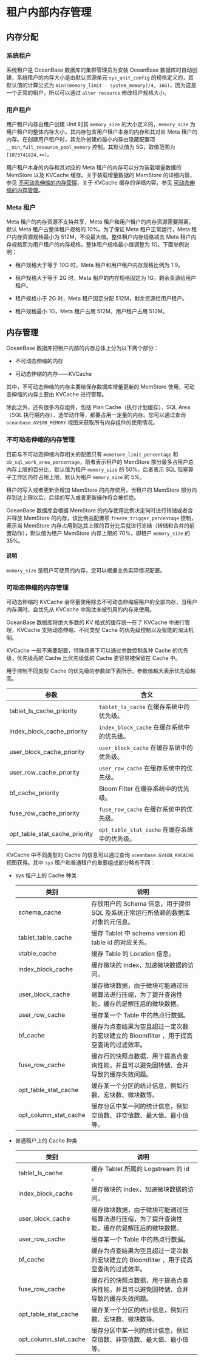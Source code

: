 # 租户内部内存管理

## 内存分配

### 系统租户

系统租户是 OceanBase 数据库的集群管理员为安装 OceanBase 数据库时自动创建，系统租户的内存大小是由默认资源单元 `sys_unit_config` 的规格定义的，其默认值的计算公式为 `min((memory_limit - system_memory)/4, 16G)`，因为这是一个正常的租户，所以可以通过 `alter resource` 修改租户规格大小。

### 用户租户

用户租户内存由租户创建 Unit 时其 `memory_size` 的大小定义的，`memory_size` 为用户租户的整体内存大小，其内存包含用户租户本身的内存和其对应 Meta 租户的内存。在创建用户租户时，其允许创建的最小内存由隐藏配置项 `__min_full_resource_pool_memory` 控制，其默认值为 5G，取值范围为 `[1073741824,+∞)`。

用户租户本身的内存和其对应的 Meta 租户的内存可以分为装载增量数据的 MemStore 以及 KVCache 缓存。关于装载增量数据的 MemStore 的详细内容，参见 [不可动态伸缩的内存管理](#不可动态伸缩的内存管理)，关于 KVCache 缓存的详细内容，参见 [可动态伸缩的内存管理](#可动态伸缩的内存管理)。

### Meta 租户

Meta 租户的内存资源不支持共享，Meta 租户和用户租户的内存资源需要隔离。默认 Meta 租户占整体租户规格的 10%。为了保证 Meta 租户正常运行，Meta 租户内存资源规格最小为 512M，不设最大值。整体租户内存规格减去 Meta 租户内存规格即为用户租户的内存规格。整体租户规格最小值调整为 1G。下面举例说明：

* 租户规格大于等于 10G 时，Meta 租户和用户租户内存规格比例为 1:9。

* 租户规格大于等于 2G 时，Meta 租户的内存规格固定为 1G，剩余资源给用户租户。

* 租户规格小于 2G 时，Meta 租户固定分配 512M，剩余资源给用户租户。

* 租户规格最小 1G，Meta 租户占用 512M，用户租户占用 512M。

## 内存管理

OceanBase 数据库把租户内部的内存总体上分为以下两个部分：

* 不可动态伸缩的内存

* 可动态伸缩的内存——KVCache

其中，不可动态伸缩的内存主要给保存数据库增量更新的 MemStore 使用，可动态伸缩的内存主要由 KVCache 进行管理。

除此之外，还有很多内存组件，包括 Plan Cache（执行计划缓存）、SQL Area（SQL 执行期内存）、选举动作等，都要占用一定量的内存。您可以通过查询 `oceanbase.GV$OB_MEMORY` 视图来获取所有内存组件的使用情况。

### 不可动态伸缩的内存管理

目前与不可动态伸缩内存相关的配置只有 `memstore_limit_percentage` 和 `ob_sql_work_area_percentage`，前者表示租户的 MemStore 部分最多占租户总内存上限的百分比，默认值为租户 `memory_size` 的 50%，后者表示 SQL 阻塞算子工作区内存占用上限，默认为租户 `memory_size` 的 5%。

租户的写入或者更新会增加 MemStore 的内存使用，当租户的 MemStore 部分内存到达上限以后，后续的写入或者更新操作将会被拒绝。

OceanBase 数据库会根据 MemStore 的内存使用比例决定何时进行转储或者合并释放 MemStore 的内存，该比例由配置项 `freeze_trigger_percentage` 控制，表示当 MemStore 内存占用到达其上限的百分比后就进行冻结（转储和合并的前置动作），默认值为租户 MemStore 内存上限的 70%，即租户 `memory_size` 的 35%。

<main id="notice" type='explain'>
    <h4>说明</h4>
    <p><code>memory_size</code> 是租户可使用的内存，您可以根据业务实际情况配置。</p>
</main>

### 可动态伸缩的内存管理

可动态伸缩的 KVCache 会尽量使用除去不可动态伸缩后租户的全部内存，当租户内存满时，会优先从 KVCache 中淘汰未被引用的内存来使用。

OceanBase 数据库将绝大多数的 KV 格式的缓存统一在了 KVCache 中进行管理，KVCache 支持动态伸缩、不同类型 Cache 的优先级控制以及智能的淘汰机制。

KVCache 一般不需要配置，特殊场景下可以通过参数控制各种 Cache 的优先级，优先级高的 Cache 比优先级低的 Cache 更容易被保留在 Cache 中。

用于控制不同类型 Cache 的优先级的参数如下表所示。参数值越大表示优先级越高。

|                参数                |          含义          |
|----------------------------------|----------------------|
| tablet_ls_cache_priority         | `tablet_ls_cache` 在缓存系统中的优先级。|
| index_block_cache_priority       | `index_block_cache` 在缓存系统中的优先级。|
| user_block_cache_priority        | `user_block_cache` 在缓存系统中的优先级。     |
| user_row_cache_priority          | `user_row_cache` 在缓存系统中的优先级。   |
| bf_cache_priority                | Bloom Filter 在缓存系统中的优先级。 |
| fuse_row_cache_priority          | `fuse_row_cache` 在缓存系统中的优先级。     |
| opt_table_stat_cache_priority    | `opt_table_stat_cache` 在缓存系统中的优先级。|

KVCache 中不同类型的 Cache 的信息可以通过查询 `oceanbase.GV$OB_KVCACHE` 视图获得。其中 `sys` 租户和普通租户的重要组成部分略有不同：

* sys 租户上的 Cache 种类

  |           类别            |                            说明                             |
  |---------------------------|------------------------------------------------------------|
  | schema_cache              | 存放用户的 Schema 信息，用于提供 SQL 及系统正常运行所依赖的数据库对象的元信息。            |
  | tablet_table_cache        | 缓存 Tablet 中 schema version 和 table id 的对应关系。|
  | vtable_cache              | 缓存 Table 的 Location 信息。             |
  | index_block_cache         | 缓存微块的 Index，加速微块数据的访问。                                    |
  | user_block_cache          | 缓存微块数据，由于微块可能通过压缩算法进行压缩，为了提升查询性能，缓存的是解压后的微块数据。            |
  | user_row_cache            | 缓存某一个 Table 中的热点行数据。|
  | bf_cache                  | 缓存为点查结果为空且超过一定次数的宏块建立的 Bloomfilter ，用于提高空查询的过滤效率。|
  | fuse_row_cache            | 缓存行的快照点数据，用于提高点查询性能，并且可以避免因转储、合并导致的缓存失效问题。                |
  | opt_table_stat_cache      | 缓存某一个分区的统计信息，例如行数、宏块数、微块数等。                                                                      |
  | opt_column_stat_cache     | 缓存分区中某一列的统计信息，例如空值数、非空值数、最大值、最小值等。|

* 普通租户上的 Cache 种类

  |        类别         |                       说明                       |
  |--------------------|--------------------------------------------------|
  | tablet_ls_cache   | 缓存 Tablet 所属的 Logstream 的 id 。|
  | index_block_cache | 缓存微块的 Index，加速微块数据的访问。                         |
  | user_block_cache  | 缓存微块数据，由于微块可能通过压缩算法进行压缩，为了提升查询性能，缓存的是解压后的微块数据。 |
  | user_row_cache    | 缓存某一个 Table 中的热点行数据。|
  | bf_cache          | 缓存为点查结果为空且超过一定次数的宏块建立的 Bloomfilter ，用于提高空查询的过滤效率。|
  | fuse_row_cache    | 缓存行的快照点数据，用于提高点查询性能，并且可以避免因转储、合并导致的缓存失效问题。     |
  | opt_table_stat_cache| 缓存某一个分区的统计信息，例如行数、宏块数、微块数等。|
  | opt_column_stat_cache| 缓存分区中某一列的统计信息，例如空值数、非空值数、最大值、最小值等。|
